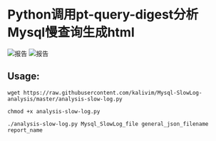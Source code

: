 # Python调用pt-query-digest分析Mysql慢查询生成html

![报告](https://kionf.com/article_images/slowlog-report-01.jpg)
![报告](https://kionf.com/article_images/slowlog-report-02.jpg)


## Usage:

```shell
wget https://raw.githubusercontent.com/kalivim/Mysql-SlowLog-analysis/master/analysis-slow-log.py

chmod +x analysis-slow-log.py

./analysis-slow-log.py Mysql_SlowLog_file general_json_filename report_name

```
